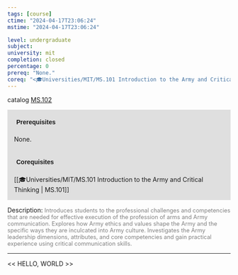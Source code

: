 ```yaml
---
tags: [course]
ctime: "2024-04-17T23:06:24"
mstime: "2024-04-17T23:06:24"

level: undergraduate
subject: 
university: mit
completion: closed
percentage: 0
prereq: "None."
coreq: "<🎓Universities/MIT/MS.101 Introduction to the Army and Critical Thinking>"
---
```


catalog [MS.102](http://student.mit.edu/catalog/mMSa.html#MS.102)

<span style="display: block; padding: 15px; background-color: rgb(100, 100, 100, 0.2);"><font id="m_prereq4131_0" style="display: block; font-family: Arial, sans-serif; font-weight: bold; padding: 5px">Prerequisites</font><br><span id="prereq4131_0">None.</span></span>
<span style="display: block; padding: 15px; background-color: rgb(100, 100, 100, 0.2);"><font id="m_coreq4131_0" style="display: block; font-family: Arial, sans-serif; font-weight: bold; padding: 5px">Corequisites</font><br><span id="coreq4131_0">[[🎓Universities/MIT/MS.101 Introduction to the Army and Critical Thinking | MS.101]]</span></span>

<font style="">Description:</font>
<font style="color: grey; font-size: 0.8rem;">Introduces students to the professional challenges and competencies that are needed for effective execution of the profession of arms and Army communication. Explores how Army ethics and values shape the Army and the specific ways they are inculcated into Army culture. Investigates the Army leadership dimensions, attributes, and core competencies and gain practical experience using critical communication skills.</font>



---

<< HELLO, WORLD >>
